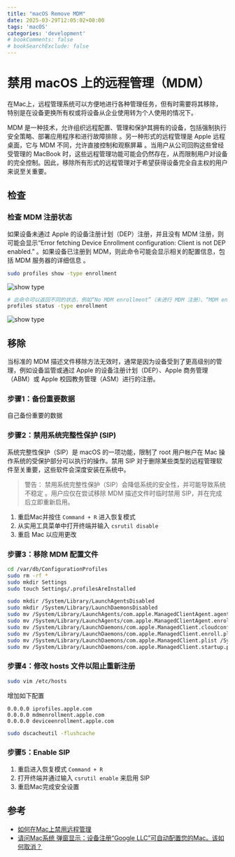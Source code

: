 ```yaml
---
title: "macOS Remove MDM"
date: 2025-03-29T12:05:02+08:00
tags: 'macOS'
categories: 'development'
# bookComments: false
# bookSearchExclude: false
---
```


# 禁用 macOS 上的远程管理（MDM）

在Mac上，远程管理系统可以方便地进行各种管理任务，但有时需要将其移除，特别是在设备更换所有权或将设备从企业使用转为个人使用的情况下。

MDM 是一种技术，允许组织远程配置、管理和保护其拥有的设备，包括强制执行安全策略、部署应用程序和进行故障排除 。另一种形式的远程管理是 Apple 远程桌面，它与 MDM 不同，允许直接控制和观察屏幕 。当用户从公司回购这些曾经受管理的 MacBook 时，这些远程管理功能可能会仍然存在，从而限制用户对设备的完全控制。因此，移除所有形式的远程管理对于希望获得设备完全自主权的用户来说至关重要。

## 检查

### 检查 MDM 注册状态

如果设备未通过 Apple 的设备注册计划（DEP）注册，并且没有 MDM 注册，则可能会显示“Error fetching Device Enrollment configuration: Client is not DEP enabled.” 。如果设备已注册到 MDM，则此命令可能会显示相关的配置信息，包括 MDM 服务器的详细信息 。

```sh
sudo profiles show -type enrollment
```

![show type](images/macos-show-type-a.png)


```sh
# 此命令可以返回不同的状态，例如“No MDM enrollment”（未进行 MDM 注册）、“MDM enrolled”（已进行 MDM 注册）、“DEP Enrolled”（已进行 DEP 注册）等 。
profiles status -type enrollment
```

![show type](images/macos-show-type-b.png)


## 移除

当标准的 MDM 描述文件移除方法无效时，通常是因为设备受到了更高级别的管理，例如设备监管或通过 Apple 的设备注册计划（DEP）、Apple 商务管理（ABM）或 Apple 校园教务管理（ASM）进行的注册。

### 步骤1：备份重要数据

自己备份重要的数据

### 步骤2：禁用系统完整性保护 (SIP)

系统完整性保护（SIP）是 macOS 的一项功能，限制了 root 用户帐户在 Mac 操作系统的受保护部分可以执行的操作。禁用 SIP 对于删除某些类型的远程管理软件至关重要，这些软件会深度安装在系统中。

> 警告： 禁用系统完整性保护（SIP）会降低系统的安全性，并可能导致系统不稳定 。用户应仅在尝试移除 MDM 描述文件时临时禁用 SIP，并在完成后立即重新启用。

1. 重启Mac并按住 `Command + R` 进入恢复模式
2. 从实用工具菜单中打开终端并输入 `csrutil disable`
3. 重启 Mac 以应用更改

### 步骤3：移除 MDM 配置文件

```sh
cd /var/db/ConfigurationProfiles
sudo rm -rf *
sudo mkdir Settings
sudo touch Settings/.profilesAreInstalled
```

```sh
sudo mkdir /System/Library/LaunchAgentsDisabled
sudo mkdir /System/Library/LaunchDaemonsDisabled
sudo mv /System/Library/LaunchAgents/com.apple.ManagedClientAgent.agent.plist /System/Library/LaunchAgentsDisabled
sudo mv /System/Library/LaunchAgents/com.apple.ManagedClientAgent.enrollagent.plist /System/Library/LaunchAgentsDisabled
sudo mv /System/Library/LaunchDaemons/com.apple.ManagedClient.cloudconfigurationd.plist /System/Library/LaunchDaemonsDisabled
sudo mv /System/Library/LaunchDaemons/com.apple.ManagedClient.enroll.plist /System/Library/LaunchDaemonsDisabled
sudo mv /System/Library/LaunchDaemons/com.apple.ManagedClient.plist /System/Library/LaunchDaemonsDisabled
sudo mv /System/Library/LaunchDaemons/com.apple.ManagedClient.startup.plist /System/Library/LaunchDaemonsDisabled
```


### 步骤4：修改 hosts 文件以阻止重新注册

```sh
sudo vim /etc/hosts
```

增加如下配置

```
0.0.0.0 iprofiles.apple.com
0.0.0.0 mdmenrollment.apple.com
0.0.0.0 deviceenrollment.apple.com
```

```sh
sudo dscacheutil -flushcache
```

### 步骤5：Enable SIP

1. 重启进入恢复模式 `Command + R`
2. 打开终端并通过输入 `csrutil enable` 来启用 SIP
3. 重启Mac完成安全设置


## 参考

- [如何在Mac上禁用远程管理](https://tsplus.net/zh/remote-access/blog/how-to-get-rid-of-remote-management-on-mac/)
- [请问Mac系统 弹窗显示：设备注册“Google LLC”可自动配置您的Mac。该如何取消？](https://www.zhihu.com/question/342191141/answer/1255561508)
